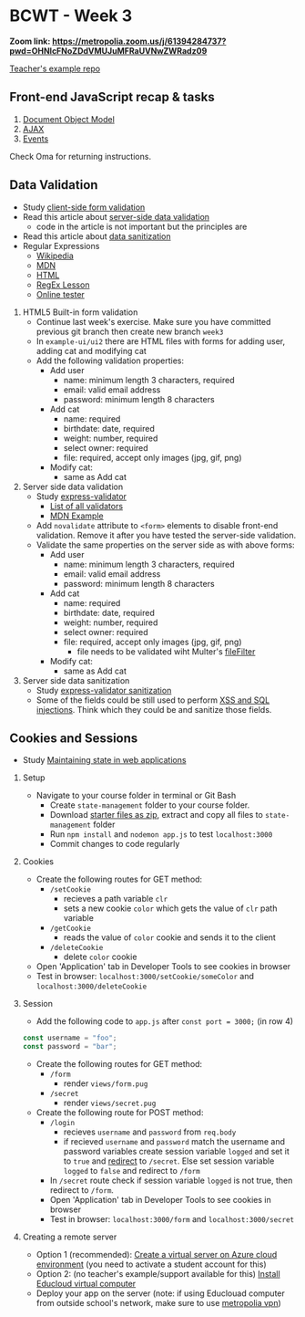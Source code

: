 # BCWT - Week 3

**Zoom link: https://metropolia.zoom.us/j/61394284737?pwd=OHNlcFNoZDdVMUJuMFRaUVNwZWRadz09**

[Teacher's example repo](https://github.com/mattpe/bcwt-assignments-examples22/tree/week3)

## Front-end JavaScript recap & tasks

1. [Document Object Model](./front-end-1-dom.md)
2. [AJAX](./front-end-2-ajax.md)
3. [Events](./front-end-3-events.md)

Check Oma for returning instructions.

## Data Validation

- Study [client-side form validation](https://developer.mozilla.org/en-US/docs/Learn/HTML/Forms/Form_validation)
- Read this article about [server-side data validation](https://medium.com/@BaYinMin/application-security-what-is-server-side-input-validation-why-is-it-needed-anyway-e0613c733548)
  - code in the article is not important but the principles are
- Read this article about [data sanitization](https://medium.com/@abderrahman.hamila/what-sanitize-mean-and-why-sanitize-in-code-data-5c68c9f76164)
- Regular Expressions
  - [Wikipedia](https://en.wikipedia.org/wiki/Regular_expression)
  - [MDN](https://developer.mozilla.org/en-US/docs/Web/JavaScript/Guide/Regular_Expressions)
  - [HTML](https://html.com/attributes/input-pattern/)
  - [RegEx Lesson](https://regexone.com/)
  - [Online tester](https://regex101.com/)

1. HTML5 Built-in form validation
   - Continue last week's exercise. Make sure you have committed previous git branch then create new branch `week3`
   - In `example-ui/ui2` there are HTML files with forms for adding user, adding cat and modifying cat
   - Add the following validation properties:
     - Add user
       - name: minimum length 3 characters, required
       - email: valid email address
       - password: minimum length 8 characters
     - Add cat
       - name: required
       - birthdate: date, required
       - weight: number, required
       - select owner: required
       - file: required, accept only images (jpg, gif, png)
     - Modify cat:
       - same as Add cat
1. Server side data validation
   - Study [express-validator](https://express-validator.github.io/docs/)
     - [List of all validators](https://github.com/validatorjs/validator.js#validators)
     - [MDN Example](https://developer.mozilla.org/en-US/docs/Learn/Server-side/Express_Nodejs/forms#Using_express-validator)
   - Add `novalidate` attribute to `<form>` elements to disable front-end validation. Remove it after you have tested the server-side validation.
   - Validate the same properties on the server side as with above forms:
     - Add user
       - name: minimum length 3 characters, required
       - email: valid email address
       - password: minimum length 8 characters
     - Add cat
       - name: required
       - birthdate: date, required
       - weight: number, required
       - select owner: required
       - file: required, accept only images (jpg, gif, png)
         - file needs to be validated wiht Multer's [fileFilter](https://github.com/expressjs/multer#filefilter)
     - Modify cat:
       - same as Add cat
1. Server side data sanitization
   - Study [express-validator sanitization](https://express-validator.github.io/docs/sanitization.html)
   - Some of the fields could be still used to perform [XSS and SQL injections](https://keirstenbrager.tech/sql-vs-xxs-injection-attacks-explained/). Think which they could be and sanitize those fields.

## Cookies and Sessions

- Study [Maintaining state in web applications](week3-state-management.md)

1. Setup

   - Navigate to your course folder in terminal or Git Bash
     - Create `state-management` folder to your course folder.
     - Download [starter files as zip](./week3-state-starter.zip), extract and copy all files to `state-management` folder
     - Run `npm install` and `nodemon app.js` to test `localhost:3000`
     - Commit changes to code regularly

1. Cookies

   - Create the following routes for GET method:
     - `/setCookie`
       - recieves a path variable `clr`
       - sets a new cookie `color` which gets the value of `clr` path variable
     - `/getCookie`
       - reads the value of `color` cookie and sends it to the client
     - `/deleteCookie`
       - delete `color` cookie
   - Open 'Application' tab in Developer Tools to see cookies in browser
   - Test in browser: `localhost:3000/setCookie/someColor` and `localhost:3000/deleteCookie`

1. Session

   - Add the following code to `app.js` after `const port = 3000;` (in row 4)

   ```javascript
   const username = "foo";
   const password = "bar";
   ```

   - Create the following routes for GET method:
     - `/form`
       - render `views/form.pug`
     - `/secret`
       - render `views/secret.pug`
   - Create the following route for POST method:
     - `/login`
       - recieves `username` and `password` from `req.body`
       - if recieved `username` and `password` match the username and password variables create session variable `logged` and set it to `true` and [redirect](https://expressjs.com/en/api.html#res.redirect) to `/secret`. Else set session variable `logged` to `false` and redirect to `/form`
     - In `/secret` route check if session variable `logged` is not true, then redirect to `/form`.
     - Open 'Application' tab in Developer Tools to see cookies in browser
     - Test in browser: `localhost:3000/form` and `localhost:3000/secret`

1. Creating a remote server
   - Option 1 (recommended): [Create a virtual server on Azure cloud environment](week3-virtual-server-azure.md) (you need to activate a student account for this)
   - Option 2: (no teacher's example/support available for this) [Install Educloud virtual computer](week3-virtual-server-educloud.md)
   - Deploy your app on the server (note: if using Educlouad computer from outside school's network, make sure to use [metropolia vpn](https://vpn.metropolia.fi))
